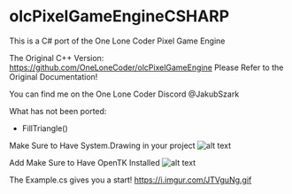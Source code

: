 # olcPixelGameEngineCSHARP
This is a C# port of the One Lone Coder Pixel Game Engine

The Original C++ Version: 
https://github.com/OneLoneCoder/olcPixelGameEngine
Please Refer to the Original Documentation!

You can find me on the One Lone Coder Discord
@JakubSzark

What has not been ported:
- FillTriangle()

Make Sure to Have System.Drawing in your project
![alt text](https://i.imgur.com/Q0NdfHd.gif)

Add Make Sure to Have OpenTK Installed
![alt text](https://i.imgur.com/AALeSw9.gif)

The Example.cs gives you a start!
https://i.imgur.com/JTVguNg.gif
